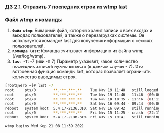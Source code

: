 ### Д3 2.1. Отразить 7 последних строк из wtmp last

### Файл wtmp и команды 

1. **`Файл wtmp`**: Бинарный файл, который хранит записи о всех входах и выходах пользователей, а также о перезагрузках системы. Он используется командой last для получения информации о сессиях пользователей.
2. **`Команда last`**: Команда считывает информацию из файла wtmp (/var/log/wtmp).
3. **`last -7`**:  -7 (или -п 7) Параметр указывет, какое количество последних записей нужно вывести (в данном случае - 7). Это встроенная функция команды last, которая позволяет ограничить количество выводимых строк.

```bash
[root@Zero ~]# last -7
root     pts/0        **.***.***.**    Tue Nov 19 11:48   still logged in
root     pts/0        **.***.***.**    Tue Nov 19 11:46 - 11:46  (00:00)
root     pts/0        **.***.***.**    Tue Nov 19 10:35 - 11:46  (01:11)
root     pts/0        **.***.***.**    Sat Nov 16 09:44 - 09:44  (00:00)
reboot   system boot  5.4.17-2136.310. Sat Nov 16 09:42   still running
root     pts/0        **.***.***.**    Fri Nov 15 11:25 - crash  (22:17)
reboot   system boot  5.4.17-2136.310. Fri Nov 15 10:41   still running

wtmp begins Wed Sep 21 08:11:39 2022
```
